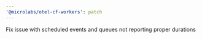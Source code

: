 ```yaml
---
'@microlabs/otel-cf-workers': patch
---
```


Fix issue with scheduled events and queues not reporting proper durations
